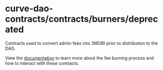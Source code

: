 # curve-dao-contracts/contracts/burners/deprecated

Contracts used to convert admin fees into 3MOBI prior to distribution to the DAO.

View the [documentation](https://curve.readthedocs.io/dao-fees.html#the-burn-process) to learn more about the fee burning process and how to interact with these contracts.
